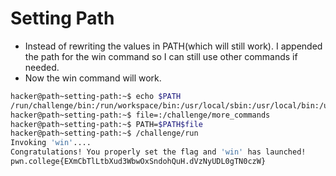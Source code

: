 # Setting Path
- Instead of rewriting the values in PATH(which will still work). I appended the path for the win command so I can still use other commands if needed.
- Now the win command will work.
```bash
hacker@path~setting-path:~$ echo $PATH
/run/challenge/bin:/run/workspace/bin:/usr/local/sbin:/usr/local/bin:/usr/sbin:/usr/bin:/sbin:/bin
hacker@path~setting-path:~$ file=:/challenge/more_commands
hacker@path~setting-path:~$ PATH=$PATH$file
hacker@path~setting-path:~$ /challenge/run
Invoking 'win'....
Congratulations! You properly set the flag and 'win' has launched!
pwn.college{EXmCbTlLtbXud3WbwOxSndohQuH.dVzNyUDL0gTN0czW}
```
